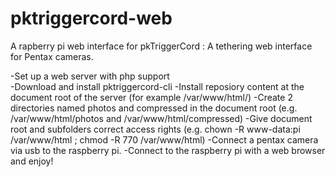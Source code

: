 # pktriggercord-web
A rapberry pi web interface for pkTriggerCord :
A tethering web interface for Pentax cameras.

-Set up a web server with php support<br>
-Download and install pktriggercord-cli
-Install reposiory content at the document root of the server (for example /var/www/html/)
-Create 2 directories named photos and compressed in the document root (e.g. /var/www/html/photos and /var/www/html/compressed)
-Give document root and subfolders correct access rights (e.g. chown -R www-data:pi /var/www/html ; chmod -R 770 /var/www/html)
-Connect a pentax camera via usb to the raspberry pi.
-Connect to the raspberry pi with a web browser and enjoy!
